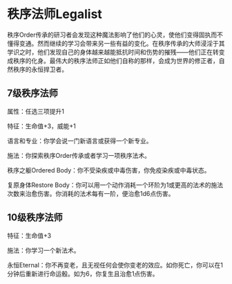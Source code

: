 # 秩序法师Legalist

秩序Order传承的研习者会发现这种魔法影响了他们的心灵，使他们变得固执而不懂得变通。然而继续的学习会带来另一些有益的变化。在秩序传承的大师浸淫于其学识之时，他们发现自己的身体越来越能抵抗时间和伤势的摧残——他们正在转变成秩序的化身。最伟大的秩序法师正如他们自称的那样，会成为世界的修正者，自然秩序的永恒捍卫者。

## 7级秩序法师

属性：任选三项提升1

特征：生命值+3，威能+1

语言和专业：你学会说一门新语言或获得一个新专业。

施法：你探索秩序Order传承或者学习一项秩序法术。

秩序之躯Ordered Body：你不受染疾或中毒伤害，你免疫染疾或中毒状态。

复原身体Restore
Body：你可以用一个动作消耗一个环阶为1或更高的法术的施法次数来治愈伤害。你消耗的法术每有一阶，便治愈1d6点伤害。

## 10级秩序法师

特征：生命值+3

施法：你学习一个新法术。

永恒Eternal：你不再变老，且无视任何会使你变老的效应。如你死亡，你可以在1分钟后重新进行命运骰。如为6，你复生且治愈1点伤害。
